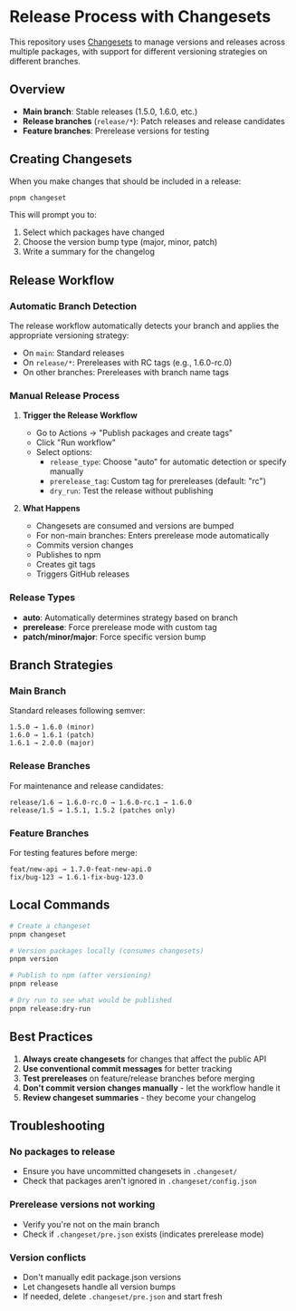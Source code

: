 # Release Process with Changesets

This repository uses [Changesets](https://github.com/changesets/changesets) to manage versions and releases across multiple packages, with support for different versioning strategies on different branches.

## Overview

- **Main branch**: Stable releases (1.5.0, 1.6.0, etc.)
- **Release branches** (`release/*`): Patch releases and release candidates
- **Feature branches**: Prerelease versions for testing

## Creating Changesets

When you make changes that should be included in a release:

```bash
pnpm changeset
```

This will prompt you to:
1. Select which packages have changed
2. Choose the version bump type (major, minor, patch)
3. Write a summary for the changelog

## Release Workflow

### Automatic Branch Detection

The release workflow automatically detects your branch and applies the appropriate versioning strategy:

- On `main`: Standard releases
- On `release/*`: Prereleases with RC tags (e.g., 1.6.0-rc.0)
- On other branches: Prereleases with branch name tags

### Manual Release Process

1. **Trigger the Release Workflow**
   - Go to Actions → "Publish packages and create tags"
   - Click "Run workflow"
   - Select options:
     - `release_type`: Choose "auto" for automatic detection or specify manually
     - `prerelease_tag`: Custom tag for prereleases (default: "rc")
     - `dry_run`: Test the release without publishing

2. **What Happens**
   - Changesets are consumed and versions are bumped
   - For non-main branches: Enters prerelease mode automatically
   - Commits version changes
   - Publishes to npm
   - Creates git tags
   - Triggers GitHub releases

### Release Types

- **auto**: Automatically determines strategy based on branch
- **prerelease**: Force prerelease mode with custom tag
- **patch/minor/major**: Force specific version bump

## Branch Strategies

### Main Branch
Standard releases following semver:
```
1.5.0 → 1.6.0 (minor)
1.6.0 → 1.6.1 (patch)
1.6.1 → 2.0.0 (major)
```

### Release Branches
For maintenance and release candidates:
```
release/1.6 → 1.6.0-rc.0 → 1.6.0-rc.1 → 1.6.0
release/1.5 → 1.5.1, 1.5.2 (patches only)
```

### Feature Branches
For testing features before merge:
```
feat/new-api → 1.7.0-feat-new-api.0
fix/bug-123 → 1.6.1-fix-bug-123.0
```

## Local Commands

```bash
# Create a changeset
pnpm changeset

# Version packages locally (consumes changesets)
pnpm version

# Publish to npm (after versioning)
pnpm release

# Dry run to see what would be published
pnpm release:dry-run
```

## Best Practices

1. **Always create changesets** for changes that affect the public API
2. **Use conventional commit messages** for better tracking
3. **Test prereleases** on feature/release branches before merging
4. **Don't commit version changes manually** - let the workflow handle it
5. **Review changeset summaries** - they become your changelog

## Troubleshooting

### No packages to release
- Ensure you have uncommitted changesets in `.changeset/`
- Check that packages aren't ignored in `.changeset/config.json`

### Prerelease versions not working
- Verify you're not on the main branch
- Check if `.changeset/pre.json` exists (indicates prerelease mode)

### Version conflicts
- Don't manually edit package.json versions
- Let changesets handle all version bumps
- If needed, delete `.changeset/pre.json` and start fresh